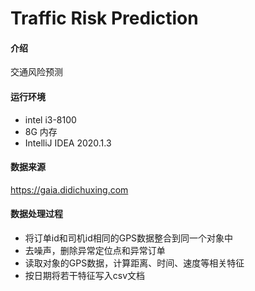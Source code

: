 # Traffic Risk Prediction

#### 介绍
交通风险预测

#### 运行环境
+ intel i3-8100
+ 8G 内存
+ IntelliJ IDEA 2020.1.3

#### 数据来源
https://gaia.didichuxing.com
#### 数据处理过程
+ 将订单id和司机id相同的GPS数据整合到同一个对象中
+ 去噪声，删除异常定位点和异常订单
+ 读取对象的GPS数据，计算距离、时间、速度等相关特征
+ 按日期将若干特征写入csv文档